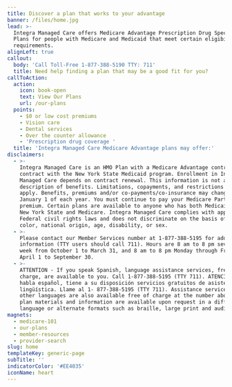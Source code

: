 ```yaml
---
title: Discover a plan that works to your advantage
banner: /files/home.jpg
lead: >-
  Integra Managed Care offers Medicare Advantage Prescription Drug Special Needs
  Plans for people with Medicare and Medicaid that meet certain eligibility
  requirements.
alignLeft: true
callout:
  body: 'Call Toll-Free 1-877-388-5190 TTY: 711'
  title: Need help finding a plan that may be a good fit for you?
callToAction:
  action:
    icon: book-open
    text: View Our Plans
    url: /our-plans
  points:
    - $0 or low cost premiums
    - Vision care
    - Dental services
    - Over the counter allowance
    - 'Prescription drug coverage '
  title: 'Integra Managed Care Medicare Advantage plans may offer:'
disclaimers:
  - >-
    Integra Managed Care is an HMO Plan with a Medicare Advantage contract and a
    contract with the New York State Medicaid program. Enrollment in Integra
    Managed Care depends on contract renewal. This information is not a complete
    description of benefits. Limitations, copayments, and restrictions may
    apply. Benefits, premiums and/or co-payments/co-insurance may change on
    January 1 of each year. You must continue to pay your Medicare Part B
    premium. Certain plans are available to anyone who has both Medicaid from
    New York State and Medicare. Integra Managed Care complies with applicable
    Federal civil rights laws and does not discriminate on the basis of race,
    color, national origin, age, disability, or sex.
  - >-
    Please contact our Member Services number at 1-877-388-5195 for additional
    information (TTY users should call 711). Hours are 8 am to 8 pm seven days a
    week from October 1 to March 31, and 8 am to 8 pm Monday through Friday from
    April 1 to September 30.
  - >-
    ATTENTION - If you speak Spanish, language assistance services, free of
    charge, are available to you. Call 1-877-388-5195 (TTY 711). ATENCIÓN - si
    habla español, tiene a su disposición servicios gratuitos de asistencia
    lingüística. Llame al 1- 877-388-5195 (TTY 711). Assistance services for
    other languages are also available free of charge at the number above. All
    plan materials and information are available upon request in a different
    language or alternate formats such as braille, large print and audio.
magnets:
  - medicare-101
  - our-plans
  - member-resources
  - provider-search
slug: home
templateKey: generic-page
subTitle: ''
indicatorColor: '#EE4035'
iconName: heart
---
```


